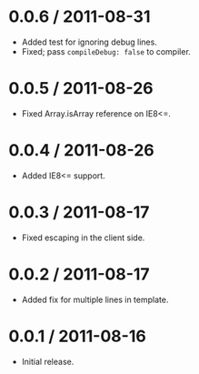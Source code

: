 
0.0.6 / 2011-08-31
==================

  * Added test for ignoring debug lines.
  * Fixed; pass `compileDebug: false` to compiler.

0.0.5 / 2011-08-26
==================

  * Fixed Array.isArray reference on IE8<=.

0.0.4 / 2011-08-26
==================

  * Added IE8<= support.

0.0.3 / 2011-08-17
==================

  * Fixed escaping in the client side.

0.0.2 / 2011-08-17
==================

  * Added fix for multiple lines in template.

0.0.1 / 2011-08-16
==================

  * Initial release.
